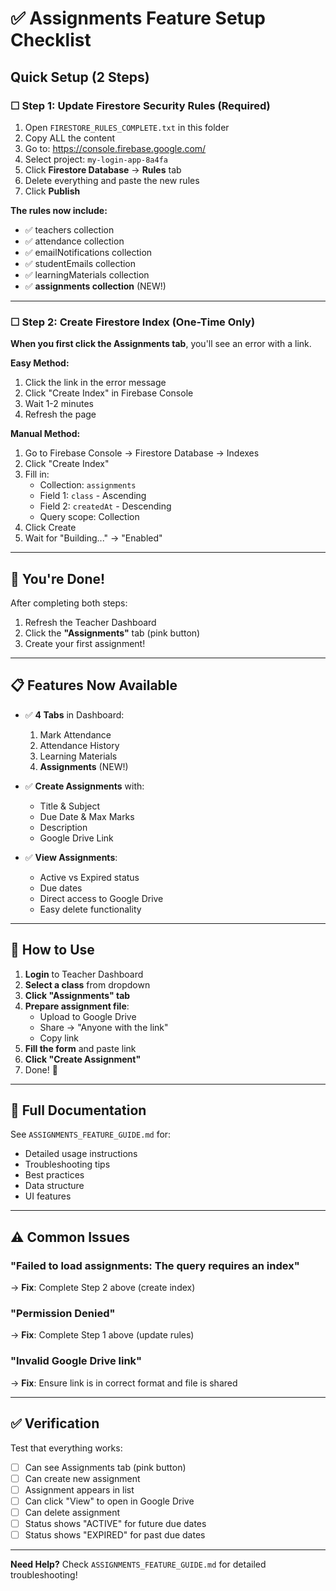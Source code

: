 # ✅ Assignments Feature Setup Checklist

## Quick Setup (2 Steps)

### ☐ Step 1: Update Firestore Security Rules (Required)

1. Open `FIRESTORE_RULES_COMPLETE.txt` in this folder
2. Copy ALL the content
3. Go to: https://console.firebase.google.com/
4. Select project: `my-login-app-8a4fa`
5. Click **Firestore Database** → **Rules** tab
6. Delete everything and paste the new rules
7. Click **Publish**

**The rules now include:**
- ✅ teachers collection
- ✅ attendance collection
- ✅ emailNotifications collection
- ✅ studentEmails collection
- ✅ learningMaterials collection
- ✅ **assignments collection** (NEW!)

---

### ☐ Step 2: Create Firestore Index (One-Time Only)

**When you first click the Assignments tab**, you'll see an error with a link.

**Easy Method:**
1. Click the link in the error message
2. Click "Create Index" in Firebase Console
3. Wait 1-2 minutes
4. Refresh the page

**Manual Method:**
1. Go to Firebase Console → Firestore Database → Indexes
2. Click "Create Index"
3. Fill in:
   - Collection: `assignments`
   - Field 1: `class` - Ascending
   - Field 2: `createdAt` - Descending
   - Query scope: Collection
4. Click Create
5. Wait for "Building..." → "Enabled"

---

## 🎉 You're Done!

After completing both steps:
1. Refresh the Teacher Dashboard
2. Click the **"Assignments"** tab (pink button)
3. Create your first assignment!

---

## 📋 Features Now Available

- ✅ **4 Tabs** in Dashboard:
  1. Mark Attendance
  2. Attendance History
  3. Learning Materials
  4. **Assignments** (NEW!)

- ✅ **Create Assignments** with:
  - Title & Subject
  - Due Date & Max Marks
  - Description
  - Google Drive Link

- ✅ **View Assignments**:
  - Active vs Expired status
  - Due dates
  - Direct access to Google Drive
  - Easy delete functionality

---

## 🚀 How to Use

1. **Login** to Teacher Dashboard
2. **Select a class** from dropdown
3. **Click "Assignments" tab**
4. **Prepare assignment file**:
   - Upload to Google Drive
   - Share → "Anyone with the link"
   - Copy link
5. **Fill the form** and paste link
6. **Click "Create Assignment"**
7. Done! 🎉

---

## 📖 Full Documentation

See `ASSIGNMENTS_FEATURE_GUIDE.md` for:
- Detailed usage instructions
- Troubleshooting tips
- Best practices
- Data structure
- UI features

---

## ⚠️ Common Issues

### "Failed to load assignments: The query requires an index"
→ **Fix**: Complete Step 2 above (create index)

### "Permission Denied"
→ **Fix**: Complete Step 1 above (update rules)

### "Invalid Google Drive link"
→ **Fix**: Ensure link is in correct format and file is shared

---

## ✅ Verification

Test that everything works:
- [ ] Can see Assignments tab (pink button)
- [ ] Can create new assignment
- [ ] Assignment appears in list
- [ ] Can click "View" to open in Google Drive
- [ ] Can delete assignment
- [ ] Status shows "ACTIVE" for future due dates
- [ ] Status shows "EXPIRED" for past due dates

---

**Need Help?** Check `ASSIGNMENTS_FEATURE_GUIDE.md` for detailed troubleshooting!
